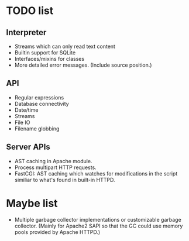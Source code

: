 # TODO list

## Interpreter

- Streams which can only read text content
- Builtin support for SQLite
- Interfaces/mixins for classes
- More detailed error messages. (Include source position.)

## API

- Regular expressions
- Database connectivity
- Date/time
- Streams
- File IO
- Filename globbing

## Server APIs

- AST caching in Apache module.
- Process multipart HTTP requests.
- FastCGI: AST caching which watches for modifications in the script similiar
  to what's found in built-in HTTPD.

# Maybe list

- Multiple garbage collector implementations or customizable garbage collector. (Mainly
  for Apache2 SAPI so that the GC could use memory pools provided by Apache HTTPD.)
